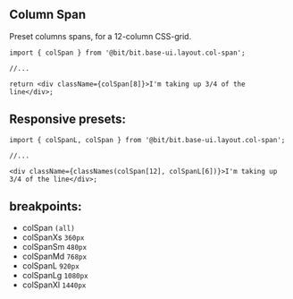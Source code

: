 ## Column Span

Preset columns spans, for a 12-column CSS-grid.

```tsx
import { colSpan } from '@bit/bit.base-ui.layout.col-span';

//...

return <div className={colSpan[8]}>I'm taking up 3/4 of the line</div>;
```

## Responsive presets:

```tsx
import { colSpanL, colSpan } from '@bit/bit.base-ui.layout.col-span';

//...

<div className={classNames(colSpan[12], colSpanL[6])}>I'm taking up 3/4 of the line</div>;
```

## breakpoints:

- colSpan `(all)`
- colSpanXs `360px`
- colSpanSm `480px`
- colSpanMd `768px`
- colSpanL `920px`
- colSpanLg `1080px`
- colSpanXl `1440px`
